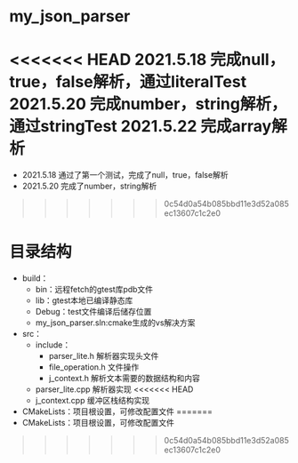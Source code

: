# my_json_parser

<<<<<<< HEAD
2021.5.18  完成null，true，false解析，通过literalTest
2021.5.20  完成number，string解析，通过stringTest
2021.5.22  完成array解析
=======
- 2021.5.18  通过了第一个测试，完成了null，true，false解析
- 2021.5.20  完成了number，string解析
>>>>>>> 0c54d0a54b085bbd11e3d52a085ec13607c1c2e0

# 目录结构

- build：
  - bin：远程fetch的gtest库pdb文件
  - lib：gtest本地已编译静态库
  - Debug：test文件编译后储存位置
  - my_json_parser.sln:cmake生成的vs解决方案
- src：
  - include：
    - parser_lite.h      解析器实现头文件
    - file_operation.h   文件操作
    - j_context.h        解析文本需要的数据结构和内容
  - parser_lite.cpp      解析器实现
<<<<<<< HEAD
  - j_context.cpp        缓冲区栈结构实现
- CMakeLists：项目根设置，可修改配置文件
=======
- CMakeLists：项目根设置，可修改配置文件
>>>>>>> 0c54d0a54b085bbd11e3d52a085ec13607c1c2e0
